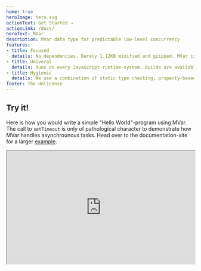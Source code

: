 ```yaml
---
home: true
heroImage: hero.svg
actionText: Get Started →
actionLink: /docs/
heroText: MVar
description: MVar data type for predictable low-level concurrency
features:
- title: Focused
  details: No dependencies. Barely 1.12KB minified and gzipped. MVar is only concerned with flow control and integrates with any state-management solution.
- title: Univeral
  details: Runs on every JavaScript-runtime-system. Builds are available for ES6 native modules, UMD, AMD, CommonJS, and a standalone script.
- title: Hygienic
  details: We use a combination of static type checking, property-based testing, and static code analysis to prevent bugs from sneaking into the system.
footer: The Unlicense
---
```


## Try it!

Here is how you would write a simple "Hello World"-program using MVar. The call to `setTimeout` is only of pathological character to demonstrate how MVar handles asynchrounous tasks. Head over to the documentation-site for a larger [example](docs/#example).

<iframe style="width:100%; min-height: 19rem" src="https://stackblitz.com/edit/mvar-hello-world?embed=1&file=index.ts&hideExplorer=1"></iframe>
